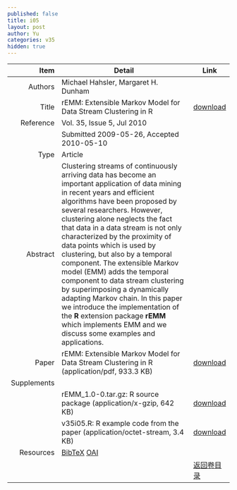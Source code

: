 ```yaml
---
published: false
title: i05
layout: post
author: Yu
categories: v35
hidden: true
---
```


| Item | Detail | Link |
|---:|---|---|
| Authors | Michael Hahsler, Margaret H. Dunham| |
| Title |rEMM: Extensible Markov Model for Data Stream Clustering in R | [download](http://www.jstatsoft.org/v35/i05/paper) |
| Reference |Vol. 35, Issue 5, Jul 2010 | |
| | Submitted 2009-05-26, Accepted 2010-05-10| | 
| Type | Article| |
| Abstract | Clustering streams of continuously arriving data has become an important application of data mining in recent years and efficient algorithms have been proposed by several researchers. However, clustering alone neglects the fact that data in a data stream is not only characterized by the proximity of data points which is used by clustering, but also by a temporal component. The extensible Markov model (EMM) adds the temporal component to data stream clustering by superimposing a dynamically adapting Markov chain. In this paper we introduce the implementation of the <b>R</b> extension package <b>rEMM</b> which implements EMM and we discuss some examples and applications.| |
| Paper | rEMM: Extensible Markov Model for Data Stream Clustering in R  (application/pdf, 933.3 KB)| [download](http://www.jstatsoft.org/v35/i05/paper) |
| Supplements | | |
| |rEMM_1.0-0.tar.gz: R source package  (application/x-gzip, 642 KB)|  [download](http://www.jstatsoft.org/v35/i05/supp/1) |
| |v35i05.R: R example code from the paper  (application/octet-stream, 3.4 KB)|  [download](http://www.jstatsoft.org/v35/i05/supp/2) |
| Resources | [BibTeX](http://www.jstatsoft.org/v35/i05/bibtex) [OAI](http://www.jstatsoft.org/oai?verb=GetRecord&identifier=oai.jstatsoft/v35/i05&prefix=oai_dc)| |
| |  | [返回卷目录]({{site.baseurl}}/volume/v35.html) |